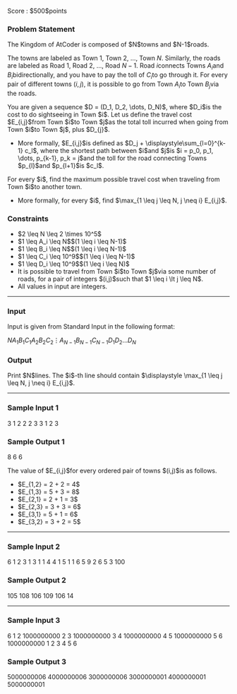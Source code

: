 
<div>

<span>

<span>

<p>
Score : $500$points
</p>

<div>

<section>

### **Problem Statement**

<p>
The Kingdom of AtCoder is composed of $N$towns and $N-1$roads.

The towns are labeled as Town $1$, Town $2$, $\dots$, Town $N$.
Similarly, the roads are labeled as Road $1$, Road $2$, $\dots$, Road $N-1$.
Road $i$connects Towns $A_i$and $B_i$bidirectionally, and you have to pay the toll of $C_i$to go through it. For every pair of different towns $(i, j)$, it is possible to go from Town $A_i$to Town $B_j$via the roads.
</p>

<p>
You are given a sequence $D = (D_1, D_2, \dots, D_N)$, where $D_i$is the cost to do sightseeing in Town $i$.
Let us define the travel cost $E_{i,j}$from Town $i$to Town $j$as the total toll incurred when going from Town $i$to Town $j$, plus $D_{j}$.
</p>

<ul>

<li>
More formally, $E_{i,j}$is defined as $D_j + \displaystyle\sum_{l=0}^{k-1} c_l$, where the shortest path between $i$and $j$is $i = p_0, p_1, \dots, p_{k-1}, p_k = j$and the toll for the road connecting Towns $p_{l}$and $p_{l+1}$is $c_l$.
</li>

</ul>

<p>
For every $i$, find the maximum possible travel cost when traveling from Town $i$to another town.
</p>

<ul>

<li>
More formally, for every $i$, find $\max_{1 \leq j \leq N, j \neq i} E_{i,j}$.
</li>

</ul>

</section>

</div>

<div>

<section>

### **Constraints**

<ul>

<li>
$2 \leq N \leq 2 \times 10^5$
</li>

<li>
$1 \leq A_i \leq N$$(1 \leq i \leq N-1)$
</li>

<li>
$1 \leq B_i \leq N$$(1 \leq i \leq N-1)$
</li>

<li>
$1 \leq C_i \leq 10^9$$(1 \leq i \leq N-1)$
</li>

<li>
$1 \leq D_i \leq 10^9$$(1 \leq i \leq N)$
</li>

<li>
It is possible to travel from Town $i$to Town $j$via some number of roads, for a pair of integers $(i,j)$such that $1 \leq i \lt j \leq N$.
</li>

<li>
All values in input are integers.
</li>

</ul>

</section>

</div>

---

<div>

<div>

<section>

### **Input**

<p>
Input is given from Standard Input in the following format:
</p>

<div>

$N$$A_1$$B_1$$C_1$$A_2$$B_2$$C_2$$\vdots$$A_{N-1}$$B_{N-1}$$C_{N-1}$$D_1$$D_2$$\dots$$D_N$
</div>

</section>

</div>

<div>

<section>

### **Output**

<p>
Print $N$lines. The $i$-th line should contain $\displaystyle \max_{1 \leq j \leq N, j \neq i} E_{i,j}$.
</p>

</section>

</div>

</div>

---

<div>

<section>

### **Sample Input 1**

<div>

3
1 2 2
2 3 3
1 2 3

</div>

</section>

</div>

<div>

<section>

### **Sample Output 1**

<div>

8
6
6

</div>

<p>
The value of $E_{i,j}$for every ordered pair of towns $(i,j)$is as follows.
</p>

<ul>

<li>
$E_{1,2} = 2 + 2 = 4$
</li>

<li>
$E_{1,3} = 5 + 3 = 8$
</li>

<li>
$E_{2,1} = 2 + 1 = 3$
</li>

<li>
$E_{2,3} = 3 + 3 = 6$
</li>

<li>
$E_{3,1} = 5 + 1 = 6$
</li>

<li>
$E_{3,2} = 3 + 2 = 5$
</li>

</ul>

</section>

</div>

---

<div>

<section>

### **Sample Input 2**

<div>

6
1 2 3
1 3 1
1 4 4
1 5 1
1 6 5
9 2 6 5 3 100

</div>

</section>

</div>

<div>

<section>

### **Sample Output 2**

<div>

105
108
106
109
106
14

</div>

</section>

</div>

---

<div>

<section>

### **Sample Input 3**

<div>

6
1 2 1000000000
2 3 1000000000
3 4 1000000000
4 5 1000000000
5 6 1000000000
1 2 3 4 5 6

</div>

</section>

</div>

<div>

<section>

### **Sample Output 3**

<div>

5000000006
4000000006
3000000006
3000000001
4000000001
5000000001

</div>

</section>

</div>

</span>

</span>

</div>
